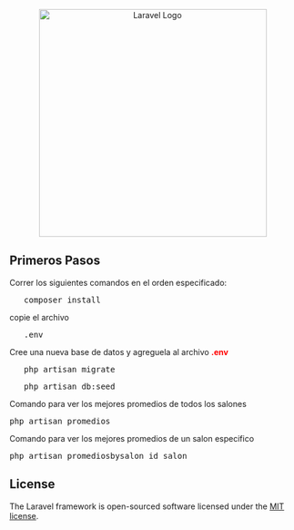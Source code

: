 <p align="center"><a href="https://laravel.com" target="_blank"><img src="https://raw.githubusercontent.com/laravel/art/master/logo-lockup/5%20SVG/2%20CMYK/1%20Full%20Color/laravel-logolockup-cmyk-red.svg" width="400" alt="Laravel Logo"></a></p>

## Primeros Pasos

Correr los siguientes comandos en el orden especificado:

<pre>
   composer install
</pre>

copie el archivo

<pre>
   .env
</pre>

Cree una nueva base de datos y agreguela al archivo <strong style="color:#FF0000;display:inline-block;">.env</strong>

<pre>
   php artisan migrate
</pre>

<pre>
   php artisan db:seed
</pre>

Comando para ver los mejores promedios de todos los salones

<pre>
php artisan promedios
</pre>

Comando para ver los mejores promedios de un salon especifico

<pre>
php artisan promediosbysalon id_salon
</pre>

## License

The Laravel framework is open-sourced software licensed under the [MIT license](https://opensource.org/licenses/MIT).
